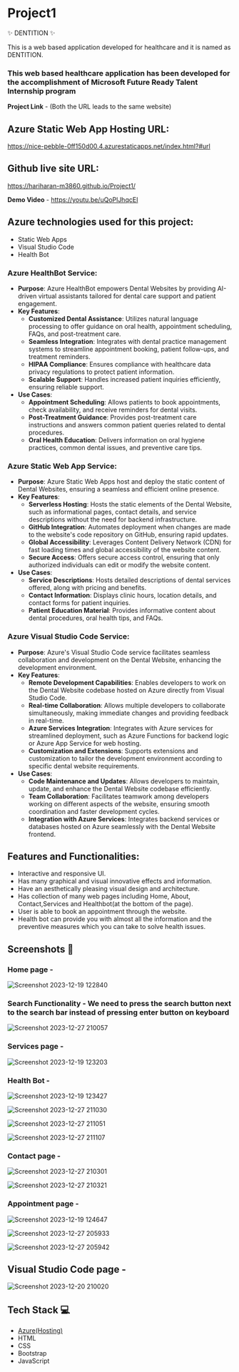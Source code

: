 # Project1
✨ DENTITION ✨

This is a web based application developed for healthcare and it is named as DENTITION.

### This web based healthcare application has been developed for the accomplishment of Microsoft Future Ready Talent Internship program


**Project Link** - (Both the URL leads to the same website)
## Azure Static Web App Hosting URL:
https://nice-pebble-0ff150d00.4.azurestaticapps.net/index.html?#url

## Github live site URL:
https://hariharan-m3860.github.io/Project1/

**Demo Video** -  https://youtu.be/uQoPlJhqcEI

## Azure technologies used for this project:
- Static Web Apps
- Visual Studio Code
- Health Bot

### Azure HealthBot Service:
- **Purpose**: Azure HealthBot empowers Dental Websites by providing AI-driven virtual assistants tailored for dental care support and patient engagement.
- **Key Features**:
  - **Customized Dental Assistance**: Utilizes natural language processing to offer guidance on oral health, appointment scheduling, FAQs, and post-treatment care.
  - **Seamless Integration**: Integrates with dental practice management systems to streamline appointment booking, patient follow-ups, and treatment reminders.
  - **HIPAA Compliance**: Ensures compliance with healthcare data privacy regulations to protect patient information.
  - **Scalable Support**: Handles increased patient inquiries efficiently, ensuring reliable support.
- **Use Cases**:
  - **Appointment Scheduling**: Allows patients to book appointments, check availability, and receive reminders for dental visits.
  - **Post-Treatment Guidance**: Provides post-treatment care instructions and answers common patient queries related to dental procedures.
  - **Oral Health Education**: Delivers information on oral hygiene practices, common dental issues, and preventive care tips.

### Azure Static Web App Service:
- **Purpose**: Azure Static Web Apps host and deploy the static content of Dental Websites, ensuring a seamless and efficient online presence.
- **Key Features**:
  - **Serverless Hosting**: Hosts the static elements of the Dental Website, such as informational pages, contact details, and service descriptions without the need for backend infrastructure.
  - **GitHub Integration**: Automates deployment when changes are made to the website's code repository on GitHub, ensuring rapid updates.
  - **Global Accessibility**: Leverages Content Delivery Network (CDN) for fast loading times and global accessibility of the website content.
  - **Secure Access**: Offers secure access control, ensuring that only authorized individuals can edit or modify the website content.
- **Use Cases**:
  - **Service Descriptions**: Hosts detailed descriptions of dental services offered, along with pricing and benefits.
  - **Contact Information**: Displays clinic hours, location details, and contact forms for patient inquiries.
  - **Patient Education Material**: Provides informative content about dental procedures, oral health tips, and FAQs.

### Azure Visual Studio Code Service:
- **Purpose**: Azure's Visual Studio Code service facilitates seamless collaboration and development on the Dental Website, enhancing the development environment.
- **Key Features**:
  - **Remote Development Capabilities**: Enables developers to work on the Dental Website codebase hosted on Azure directly from Visual Studio Code.
  - **Real-time Collaboration**: Allows multiple developers to collaborate simultaneously, making immediate changes and providing feedback in real-time.
  - **Azure Services Integration**: Integrates with Azure services for streamlined deployment, such as Azure Functions for backend logic or Azure App Service for web hosting.
  - **Customization and Extensions**: Supports extensions and customization to tailor the development environment according to specific dental website requirements.
- **Use Cases**:
  - **Code Maintenance and Updates**: Allows developers to maintain, update, and enhance the Dental Website codebase efficiently.
  - **Team Collaboration**: Facilitates teamwork among developers working on different aspects of the website, ensuring smooth coordination and faster development cycles.
  - **Integration with Azure Services**: Integrates backend services or databases hosted on Azure seamlessly with the Dental Website frontend.


## Features and Functionalities:

- Interactive and responsive UI.
- Has many graphical and visual innovative effects and information.
- Have an aesthetically pleasing visual design and architecture.
- Has collection of many web pages including Home, About, Contact,Services and Healthbot(at the bottom of the page).
- User is able to book an appointment through the website.
- Health bot can provide you with almost all the information and the preventive measures which you can take to solve health issues.


## Screenshots 📸
### Home page -   
![Screenshot 2023-12-19 122840](https://github.com/Hariharan-M3860/Project1/assets/152625411/d275ec19-de14-487d-b94e-9447b80ab877)

### Search Functionality - We need to press the search button next to the search bar instead of pressing enter button on keyboard
![Screenshot 2023-12-27 210057](https://github.com/Hariharan-M3860/Project1/assets/152625411/74dd6eab-aaff-417b-a41f-68651c9b76da)

### Services page -
![Screenshot 2023-12-19 123203](https://github.com/Hariharan-M3860/Project1/assets/152625411/45b9d259-16cc-415e-9999-9bfd633d88b1)

### Health Bot -
![Screenshot 2023-12-19 123427](https://github.com/Hariharan-M3860/Project1/assets/152625411/5c1901e9-de23-4caf-9f53-418831f4a481)

![Screenshot 2023-12-27 211030](https://github.com/Hariharan-M3860/Project1/assets/152625411/1380dba1-455b-4bd6-be60-b1b9f69cd4b5)

![Screenshot 2023-12-27 211051](https://github.com/Hariharan-M3860/Project1/assets/152625411/b22bee36-90e5-4eb8-85c5-1bc00384f4da)

![Screenshot 2023-12-27 211107](https://github.com/Hariharan-M3860/Project1/assets/152625411/043ea988-e2c4-417e-bf21-1eda3ebe70b4)

### Contact page -
![Screenshot 2023-12-27 210301](https://github.com/Hariharan-M3860/Project1/assets/152625411/6f1d5969-c661-4793-964f-a733f638c11c)

![Screenshot 2023-12-27 210321](https://github.com/Hariharan-M3860/Project1/assets/152625411/f01568ff-2992-48a2-b053-7a5dd1456990)

### Appointment page -
![Screenshot 2023-12-19 124647](https://github.com/Hariharan-M3860/Project1/assets/152625411/aadc3ce9-91fb-4bc7-a81d-0bf66e1e8413)

![Screenshot 2023-12-27 205933](https://github.com/Hariharan-M3860/Project1/assets/152625411/2aac0c31-ce54-4d3a-b2fb-009829d80891)

![Screenshot 2023-12-27 205942](https://github.com/Hariharan-M3860/Project1/assets/152625411/62244390-3883-40fe-800e-ff3001f3001f)

## Visual Studio Code page -
![Screenshot 2023-12-20 210020](https://github.com/Hariharan-M3860/Project1/assets/152625411/be1d1a87-10f8-4c7a-bf83-7ff911322598)


## Tech Stack 💻

- [Azure(Hosting)](https://azure.microsoft.com/en-in/features/azure-portal/)
- HTML
- CSS
- Bootstrap
- JavaScript
